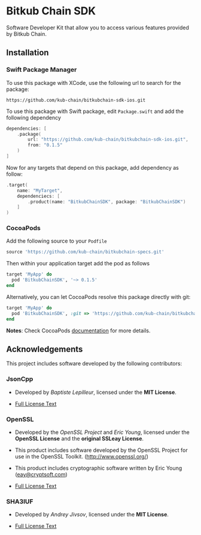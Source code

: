 # Bitkub Chain SDK

Software Developer Kit that allow you to access various features provided by Bitkub Chain.

## Installation

### Swift Package Manager

To use this package with XCode, use the following url to search for the package:

```
https://github.com/kub-chain/bitkubchain-sdk-ios.git
```

To use this package with Swift package, edit `Package.swift` and add the following dependency

```swift
dependencies: [
    .package(
        url: "https://github.com/kub-chain/bitkubchain-sdk-ios.git",
        from: "0.1.5"
    )
]
```

Now for any targets that depend on this package, add dependency as follow:

```swift
.target(
    name: "MyTarget",
    dependenciecs: [
        .product(name: "BitkubChainSDK", package: "BitkubChainSDK")
    ]
)
```

### CocoaPods

Add the following source to your `Podfile`

```ruby
source 'https://github.com/kub-chain/bitkubchain-specs.git'
```

Then within your application target add the pod as follows

```ruby
target 'MyApp' do
  pod 'BitkubChainSDK', '~> 0.1.5'
end
```

Alternatively, you can let CocoaPods resolve this package directly with git:

```ruby
target 'MyApp' do
  pod 'BitkubChainSDK', :git => 'https://github.com/kub-chain/bitkubchain-sdk-ios.git', :branch => 'main'
end
```

**Notes**: Check CocoaPods [documentation](https://guides.cocoapods.org/using/the-podfile.html) for more details.

## Acknowledgements

This project includes software developed by the following contributors:

### JsonCpp

- Developed by _Baptiste Lepilleur_, licensed under the **MIT License**.

- [Full License Text](BitkubChainSDKKit.xcframework/third_party/jsoncpp/LICENSE)

### OpenSSL

- Developed by the _OpenSSL Project_ and _Eric Young_, licensed under the **OpenSSL License** and the **original SSLeay License**.

- This product includes software developed by the OpenSSL Project for use in the OpenSSL Toolkit. (http://www.openssl.org/)

- This product includes cryptographic software written by Eric Young (eay@cryptsoft.com)

- [Full License Text](BitkubChainSDKKit.xcframework/third_party/openssl/LICENSE)

### SHA3IUF

- Developed by _Andrey Jivsov_, licensed under the **MIT License**.

- [Full License Text](BitkubChainSDKKit.xcframework/third_party/sha3iuf/LICENSE)
